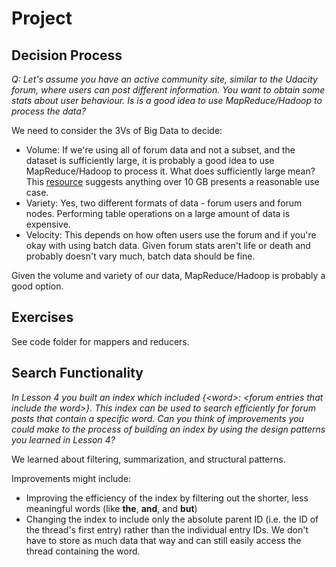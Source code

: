 # Project

## Decision Process
*Q: Let's assume you have an active community site, similar to the Udacity forum, where users can post different information. You want to obtain some stats about user behaviour. Is is a good idea to use MapReduce/Hadoop to process the data?*

We need to consider the 3Vs of Big Data to decide:

- Volume: If we're using all of forum data and not a subset, and the dataset is sufficiently large, it is probably a good idea to use MapReduce/Hadoop to process it. What does sufficiently large mean? This [resource](https://www.chrisstucchio.com/blog/2013/hadoop_hatred.html) suggests anything over 10 GB presents a reasonable use case.
- Variety: Yes, two different formats of data - forum users and forum nodes. Performing table operations on a large amount of data is expensive.
- Velocity: This depends on how often users use the forum and if you're okay with using batch data. Given forum stats aren't life or death and probably doesn't vary much, batch data should be fine.

Given the volume and variety of our data, MapReduce/Hadoop is probably a good option.

## Exercises

See code folder for mappers and reducers.

## Search Functionality
*In Lesson 4 you built an index which included {\<word\>: \<forum entries that include the word\>}. This index can be used to search efficiently for forum posts that contain a specific word. Can you think of improvements you could make to the process of building an index by using the design patterns you learned in Lesson 4?*

We learned about filtering, summarization, and structural patterns.

Improvements might include:

- Improving the efficiency of the index by filtering out the shorter, less meaningful words (like **the**, **and**, and **but**)
- Changing the index to include only the absolute parent ID (i.e. the ID of the thread's first entry) rather than the individual entry IDs. We don't have to store as much data that way and can still easily access the thread containing the word.
